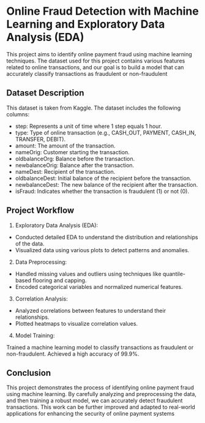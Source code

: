 
# Online Fraud Detection with Machine Learning and Exploratory Data Analysis (EDA)

This project aims to identify online payment fraud using machine learning techniques. The dataset used for this project contains various features related to online transactions, and our goal is to build a model that can accurately classify transactions as fraudulent or non-fraudulent


## Dataset Description

This dataset is taken from Kaggle. The dataset includes the following columns:

- step: Represents a unit of time where 1 step equals 1 hour.
- type: Type of online transaction (e.g., CASH_OUT, PAYMENT, CASH_IN, TRANSFER, DEBIT).
- amount: The amount of the transaction.
- nameOrig: Customer starting the transaction.
- oldbalanceOrg: Balance before the transaction.
- newbalanceOrig: Balance after the transaction.
- nameDest: Recipient of the transaction.
- oldbalanceDest: Initial balance of the recipient before the transaction.
- newbalanceDest: The new balance of the recipient after the transaction.
- isFraud: Indicates whether the transaction is fraudulent (1) or not (0).


## Project Workflow

1. Exploratory Data Analysis (EDA):

- Conducted detailed EDA to understand the distribution and relationships of the data.
- Visualized data using various plots to detect patterns and anomalies.

2. Data Preprocessing:

- Handled missing values and outliers using techniques like quantile-based flooring and capping.
- Encoded categorical variables and normalized numerical features.

3. Correlation Analysis:

- Analyzed correlations between features to understand their relationships.
- Plotted heatmaps to visualize correlation values.

4. Model Training:

Trained a machine learning model to classify transactions as fraudulent or non-fraudulent.
Achieved a high accuracy of 99.9%.


## Conclusion

This project demonstrates the process of identifying online payment fraud using machine learning. By carefully analyzing and preprocessing the data, and then training a robust model, we can accurately detect fraudulent transactions. This work can be further improved and adapted to real-world applications for enhancing the security of online payment systems